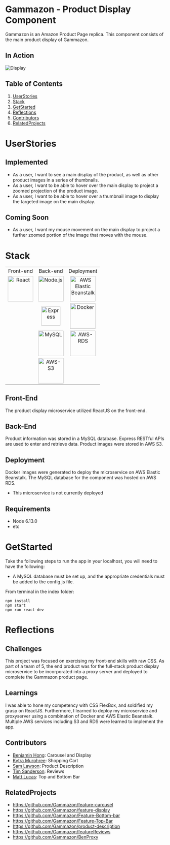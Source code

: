 # Gammazon - Product Display Component
Gammazon is an Amazon Product Page replica. This component consists of the main product display of Gammazon.

## In Action
![Display](./display.gif)
  
## Table of Contents
1. [UserStories](#userstories)
2. [Stack](#stack)
3. [GetStarted](#getstarted)
4. [Reflections](#reflections)
6. [Contributors](#contributors)
7. [RelatedProjects](#relatedprojects)

# UserStories

## Implemented
- As a user, I want to see a main display of the product, as well as other product images in a series of thumbnails.
- As a user, I want to be able to hover over the main display to project a zoomed projection of the product image.
- As a user, I want to be able to hover over a thumbnail image to display the targeted image on the main display.

## Coming Soon
- As a user, I want my mouse movement on the main display to project a further zoomed portion of the image that moves with the mouse.

# Stack

<table>
  <tr>
  </tr>
  <tr>
    <td align="center">Front-end</td>
    <td align="center">Back-end</td>
    <td align="center">Deployment</td>
  </tr>
  <tr>
    <td align="center"><img src="https://upload.wikimedia.org/wikipedia/commons/thumb/a/a7/React-icon.svg/1280px-React-icon.svg.png" alt="React" title="React" width="80px"/></td>
    <td align="center"><img src="https://www.brandeps.com/logo-download/N/Node-JS-logo-vector-01.svg" alt="Node.js" title="Node.js" width="80px"/></td>
    <td align="center"><img src="https://miro.medium.com/max/736/1*Fd6rk1k1FHPZcg4aK_OXtQ.png" alt="AWS Elastic Beanstalk" title="AWS Elastic Beanstalk" width="80px"/></td>
  </tr>
  <tr>
    <td align="center"></td>
    <td align="center"><img src="https://buttercms.com/static/images/tech_banners/ExpressJS.png" alt="Express" title="Express" width="60px"/></td>
    <td align="center"><img src="https://www.docker.com/sites/default/files/d8/2019-07/vertical-logo-monochromatic.png" alt="Docker" title="Docker" width="80px"/></td>
  </tr>
  <tr>
  <td align="center"></td>
    <td align="center"><img src="https://seeklogo.net/wp-content/uploads/2012/03/mysql-vector1.jpg" alt="MySQL" title="MySQL" width="80px"/></td>
    <td align="center"><img src="https://i2.wp.com/sysadminxpert.com/wp-content/uploads/2017/09/rds-logo.jpg?fit=313%2C200&ssl=1" alt="AWS-RDS" title="AWS-RDS" width="80px"/></td>
  </tr>
  <tr>
  <td align="center"></td>
    <td align="center"><img src="https://i0.wp.com/codeandcoffee.us/wp-content/uploads/2018/07/s3.png?fit=387%2C375" alt="AWS-S3" title="AWS-S3" width="80px"/></td>
    <td align="center"></td>
  </tr>
</table>

## Front-End
The product display microservice utilized ReactJS on the front-end.

## Back-End 
Product information was stored in a MySQL database. Express RESTful APIs are used to enter and retrieve data. Product images were stored in AWS S3.

## Deployment
Docker images were generated to deploy the microservice on AWS Elastic Beanstalk. The MySQL database for the component was hosted on AWS RDS.

* This microservice is not currently deployed

## Requirements
- Node 6.13.0
- etc

# GetStarted
Take the following steps to run the app in your localhost, you will need to have the following:
- A MySQL database must be set up, and the appropriate credentials must be added to the config.js file.

From terminal in the index folder:
```
npm install
npm start
npm run react-dev
```

# Reflections

## Challenges
This project was focused on exercising my front-end skills with raw CSS. As part of a team of 5, the end product was for the full-stack product display microservice to be incorporated into a proxy server and deployed to complete the Gammazon product page.

## Learnings
I was able to hone my competency with CSS FlexBox, and soldified my grasp on ReactJS. Furthermore, I learned to deploy my microservice and proxyserver using a combination of Docker and AWS Elastic Beanstalk. Multiple AWS services including S3 and RDS were learned to implement the app.

## Contributors
- [Benjamin Hong](https://github.com/bhong35): Carousel and Display
- [Kytra Murphree](https://github.com/KytraScript): Shopping Cart
- [Sam Lawson](https://github.com/samlawson355): Product Description
- [Tim Sanderson](https://github.com/timsand): Reviews
- [Matt Lucas](https://github.com/mlucas24): Top and Bottom Bar

## RelatedProjects
  - https://github.com/Gammazon/feature-carousel
  - https://github.com/Gammazon/feature-display
  - https://github.com/Gammazon/Feature-Bottom-bar
  - https://github.com/Gammazon/Feature-Top-Bar
  - https://github.com/Gammazon/product-description
  - https://github.com/Gammazon/featureReviews
  - https://github.com/Gammazon/BenProxy